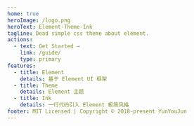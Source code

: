 ```yaml
---
home: true
heroImage: /logo.png
heroText: Element-Theme-Ink
tagline: Dead simple css theme about element.
actions:
  - text: Get Started →
    link: /guide/
    type: primary
features:
  - title: Element
    details: 基于 Element UI 框架
  - title: Theme
    details: Element 主题
  - title: Ink
    details: 一行代码引入 Element 极简风格
footer: MIT Licensed | Copyright © 2018-present YunYouJun
---
```

